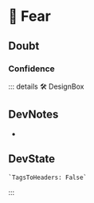 
# 💜 <neuro>Fear </neuro>

## Doubt

### Confidence

::: details 🛠 <dev>DesignBox</dev>

## DevNotes

-

## DevState

```py
`TagsToHeaders: False`
```

:::
